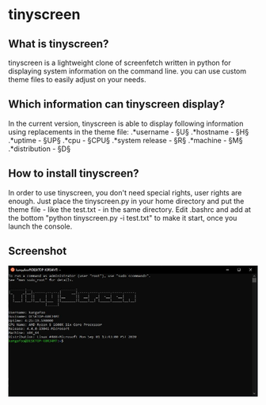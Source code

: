 # tinyscreen
 
## What is tinyscreen?

tinyscreen is a lightweight clone of screenfetch written in python for displaying system information on the command line. you can use custom theme files to easily adjust on your needs.

## Which information can tinyscreen display?

In the current version, tinyscreen is able to display following information using replacements in the theme file:
.*username - §U§
.*hostname - §H§
.*uptime - §UP§
.*cpu - §CPU§
.*system release - §R§
.*machine - §M§
.*distribution - §D§

## How to install tinyscreen?

In order to use tinyscreen, you don't need special rights, user rights are enough. Just place the tinyscreen.py in your home directory and put the theme file - like the test.txt - in the same directory. Edit .bashrc and add at the bottom "python tinyscreen.py -i test.txt" to make it start, once you launch the console.

## Screenshot

![Screenshot](https://github.com/pbkangafoo/tinyscreen/blob/main/tinyscreeen_screenshot.jpg "tinyscreen screenshot")
